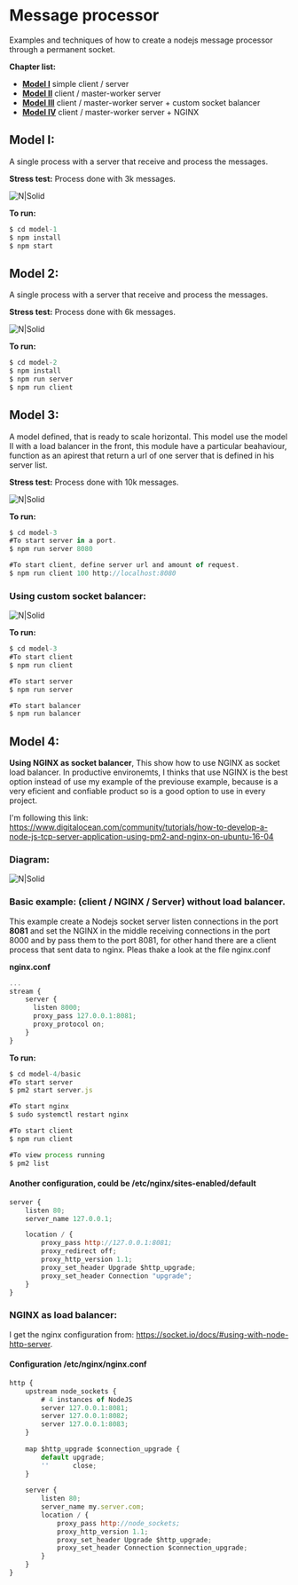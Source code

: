 # Message processor
Examples and techniques of how to create a nodejs message processor through a permanent socket.

**Chapter list:**

- **[Model I]** simple client / server
- **[Model II]** client / master-worker server
- **[Model III]** client / master-worker server + custom socket balancer
- **[Model IV]** client / master-worker server + NGINX

[Model I]:https://github.com/damiancipolat/Node-MSG-Processor#model-i
[Model II]:https://github.com/damiancipolat/Node-MSG-Processor#model-2
[Model III]:https://github.com/damiancipolat/Node-MSG-Processor#model-3
[Model IV]:https://github.com/damiancipolat/Node-MSG-Processor#model-4

## Model I:
A single process with a server that receive and process the messages.

**Stress test:**
Process done with 3k messages.

![N|Solid](https://github.com/damiancipolat/Node-MSG-Processor/blob/master/doc/doc-1.png?raw=true)

**To run:**
```js
$ cd model-1
$ npm install
$ npm start
```

## Model 2:
A single process with a server that receive and process the messages.

**Stress test:**
Process done with 6k messages.

![N|Solid](https://github.com/damiancipolat/Node-MSG-Processor/blob/master/doc/doc-2.png?raw=true)

**To run:**
```js
$ cd model-2
$ npm install
$ npm run server
$ npm run client
```

## Model 3:
A model defined, that is ready to scale horizontal. This model use the model II with a load balancer in the front, this module have a particular beahaviour, function as an apirest that return a url of one server that is defined in his server list.

**Stress test:**
Process done with 10k messages.

![N|Solid](https://github.com/damiancipolat/Node-MSG-Processor/blob/master/doc/doc-3.png?raw=true)

**To run:**
```js
$ cd model-3
#To start server in a port.
$ npm run server 8080

#To start client, define server url and amount of request.
$ npm run client 100 http://localhost:8080
```

### Using custom socket balancer:

![N|Solid](https://github.com/damiancipolat/Node-MSG-Processor/blob/master/doc/doc-4.png?raw=true)

**To run:**
```js
$ cd model-3
#To start client
$ npm run client

#To start server
$ npm run server

#To start balancer
$ npm run balancer
```
## Model 4:
**Using NGINX as socket balancer**, This show how to use NGINX as socket load balancer. In productive environemts, I thinks that use NGINX is the best option instead of use my example of the previouse example, because is a very eficient and confiable product so is a good option to use in every project. 

I'm following this link: https://www.digitalocean.com/community/tutorials/how-to-develop-a-node-js-tcp-server-application-using-pm2-and-nginx-on-ubuntu-16-04

### Diagram:
![N|Solid](https://github.com/damiancipolat/Node-MSG-Processor/blob/master/doc/doc-5.png?raw=true)

### Basic example: (client / NGINX /  Server) without load balancer.
This example create a Nodejs socket server listen connections in the port **8081** and set the NGINX in the middle receiving connections in the port 8000 and by pass them to the port 8081, for other hand there are a client process that sent data to nginx. Pleas thake a look at the file nginx.conf

**nginx.conf**
```js
...
stream {
    server {
      listen 8000;
      proxy_pass 127.0.0.1:8081;
      proxy_protocol on;
    }
}
```

**To run:**
```js
$ cd model-4/basic
#To start server
$ pm2 start server.js

#To start nginx
$ sudo systemctl restart nginx

#To start client
$ npm run client

#To view process running
$ pm2 list
```

#### Another configuration, could be /etc/nginx/sites-enabled/default
```js
server {
    listen 80;
    server_name 127.0.0.1;

    location / {
        proxy_pass http://127.0.0.1:8081;
        proxy_redirect off;
        proxy_http_version 1.1;
        proxy_set_header Upgrade $http_upgrade;
        proxy_set_header Connection "upgrade";
    }
}
```
### NGINX as load balancer:
I get the nginx configuration from: https://socket.io/docs/#using-with-node-http-server.

#### Configuration /etc/nginx/nginx.conf

```js
http {
    upstream node_sockets {
        # 4 instances of NodeJS
        server 127.0.0.1:8081;
        server 127.0.0.1:8082;
        server 127.0.0.1:8083;
    }
    
    map $http_upgrade $connection_upgrade {
        default upgrade;
        ''      close;
    }
 
    server {
        listen 80;
        server_name my.server.com;
        location / {
            proxy_pass http://node_sockets;
            proxy_http_version 1.1;
            proxy_set_header Upgrade $http_upgrade;
            proxy_set_header Connection $connection_upgrade;
        } 
    }
}
```
